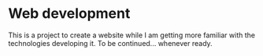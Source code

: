 # Web development
This is a project to create a website while I am getting more familiar with the technologies developing it.
To be continued... whenever ready.
